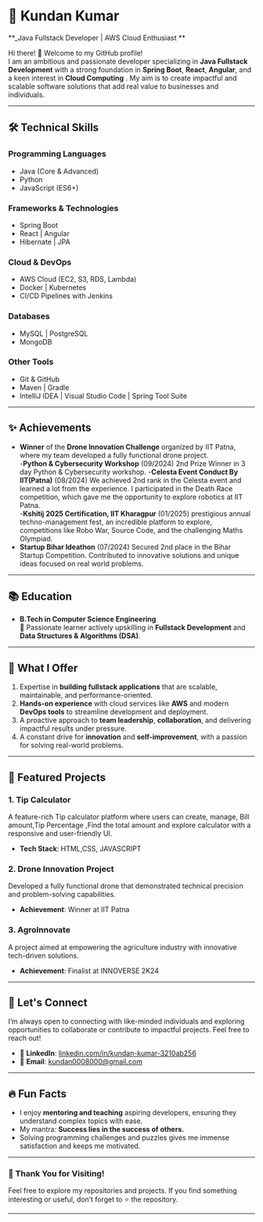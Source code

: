 # 🌟 Kundan Kumar 

**_Java Fullstack Developer | AWS Cloud Enthusiast **  

Hi there! 👋 Welcome to my GitHub profile!  
I am an ambitious and passionate developer specializing in **Java Fullstack Development** with a strong foundation in **Spring Boot**, **React**, **Angular**, and a keen interest in **Cloud Computing** . My aim is to create impactful and scalable software solutions that add real value to businesses and individuals.  

---

## 🛠️ Technical Skills  

### **Programming Languages**  
- Java (Core & Advanced)  
- Python  
- JavaScript (ES6+)  

### **Frameworks & Technologies**  
- Spring Boot  
- React | Angular  
- Hibernate | JPA   

### **Cloud & DevOps**  
- AWS Cloud (EC2, S3, RDS, Lambda)  
- Docker | Kubernetes  
- CI/CD Pipelines with Jenkins  

### **Databases**  
- MySQL | PostgreSQL  
- MongoDB  

### **Other Tools**  
- Git & GitHub  
- Maven | Gradle  
- IntelliJ IDEA | Visual Studio Code | Spring Tool Suite

---

## ✨ Achievements  

- **Winner** of the **Drone Innovation Challenge** organized by IIT Patna, where my team developed a fully functional drone project.  
-**Python & Cybersecurity Workshop** (09/2024) 
2nd Prize Winner in 3 day Python & Cybersecurity workshop.
-**Celesta Event Conduct By IIT(Patna)** (08/2024) 
We achieved 2nd rank in the Celesta event and learned a lot from the
 experience. I participated in the Death Race competition, which gave me
 the opportunity to explore robotics at IIT Patna.  
-**Kshitij 2025 Certification, IIT Kharagpur** (01/2025) 
prestigious annual techno-management fest, an incredible platform to
 explore, competitions like Robo War, Source Code, and the challenging
 Maths Olympiad.   
- **Startup Bihar Ideathon** (07/2024) 
Secured 2nd place in the Bihar Startup Competition. Contributed to
 innovative solutions and unique ideas focused on real world problems.   

---

## 📚 Education  

- **B.Tech in Computer Science Engineering**   
  🌟 Passionate learner actively upskilling in **Fullstack Development** and **Data Structures & Algorithms (DSA)**.  

---

## 🌟 What I Offer  

1. Expertise in **building fullstack applications** that are scalable, maintainable, and performance-oriented.  
2. **Hands-on experience** with cloud services like **AWS** and modern **DevOps tools** to streamline development and deployment.  
3. A proactive approach to **team leadership**, **collaboration**, and delivering impactful results under pressure.  
4. A constant drive for **innovation** and **self-improvement**, with a passion for solving real-world problems.  

---

## 📂 Featured Projects  

### **1. Tip Calculator**  
A feature-rich Tip calculator platform where users can create, manage, Bill amount,Tip Percentage ,Find the total amount and explore calculator with a responsive and user-friendly UI.  
- **Tech Stack**: HTML,CSS, JAVASCRIPT   

### **2. Drone Innovation Project**  
Developed a fully functional drone that demonstrated technical precision and problem-solving capabilities.  
- **Achievement**: Winner at IIT Patna  

### **3. AgroInnovate**  
A project aimed at empowering the agriculture industry with innovative tech-driven solutions.  
- **Achievement**: Finalist at INNOVERSE 2K24  

---

## 🤝 Let's Connect  

I’m always open to connecting with like-minded individuals and exploring opportunities to collaborate or contribute to impactful projects. Feel free to reach out!  

<!--- - 🌐 **Portfolio**: [Your Portfolio Link](#)  --->
- 💼 **LinkedIn**: [linkedin.com/in/kundan-kumar-3210ab256](https://www.linkedin.com/in/kundan-kumar-3210ab256)   
- 📧 **Email**: [kundan0008000@gmail.com](mailTo:kundan0008000@gmail.com)  

---

## 🔥 Fun Facts  

- I enjoy **mentoring and teaching** aspiring developers, ensuring they understand complex topics with ease.  
- My mantra: **Success lies in the success of others.**  
- Solving programming challenges and puzzles gives me immense satisfaction and keeps me motivated.  

---

### 📌 Thank You for Visiting!  

Feel free to explore my repositories and projects. If you find something interesting or useful, don’t forget to ⭐ the repository.  

--- 

<!---
Programmer-govind/Programmer-govind is a ✨ special ✨ repository because its `README.md` (this file) appears on your GitHub profile.
You can click the Preview link to take a look at your changes.
--->

